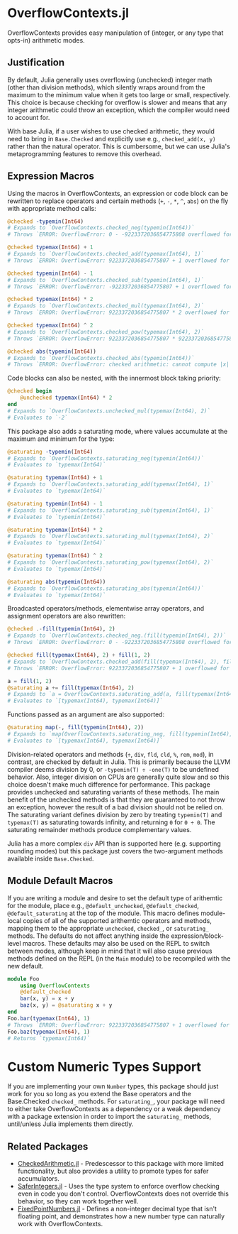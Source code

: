 # OverflowContexts.jl

OverflowContexts provides easy manipulation of (integer, or any type that opts-in) arithmetic modes.

## Justification

By default, Julia generally uses overflowing (unchecked) integer math (other than division methods), which silently wraps around from the maximum to the minimum value when it gets too large or small, respectively. This choice is because checking for overflow is slower and means that any integer arithmetic could throw an exception, which the compiler would need to account for.

With base Julia, if a user wishes to use checked arithmetic, they would need to bring in `Base.Checked` and explicitly use e.g., `checked_add(x, y)` rather than the natural operator. This is cumbersome, but we can use Julia's metaprogramming features to remove this overhead.

## Expression Macros

Using the macros in OverflowContexts, an expression or code block can be rewritten to replace operators and certain methods (`+`, `-`, `*`, `^`, `abs`) on the fly with appropriate method calls:
```julia
@checked -typemin(Int64)
# Expands to `OverflowContexts.checked_neg(typemin(Int64))`
# Throws `ERROR: OverflowError: 0 - -9223372036854775808 overflowed for type Int64`

@checked typemax(Int64) + 1
# Expands to `OverflowContexts.checked_add(typemax(Int64), 1)`
# Throws `ERROR: OverflowError: 9223372036854775807 + 1 overflowed for type Int64`

@checked typemin(Int64) - 1
# Expands to `OverflowContexts.checked_sub(typemin(Int64), 1)`
# Throws `ERROR: OverflowError: -9223372036854775807 + 1 overflowed for type Int64`

@checked typemax(Int64) * 2
# Expands to `OverflowContexts.checked_mul(typemax(Int64), 2)`
# Throws `ERROR: OverflowError: 9223372036854775807 * 2 overflowed for type Int64`

@checked typemax(Int64) ^ 2
# Expands to `OverflowContexts.checked_pow(typemax(Int64), 2)`
# Throws `ERROR: OverflowError: 9223372036854775807 * 9223372036854775807overflowed for type Int64`

@checked abs(typemin(Int64))
# Expands to `OverflowContexts.checked_abs(typemin(Int64))`
# Throws `ERROR: OverflowError: checked arithmetic: cannot compute |x| for x = -9223372036854775808::Int64`
```

Code blocks can also be nested, with the innermost block taking priority:
```julia
@checked begin
    @unchecked typemax(Int64) * 2
end
# Expands to `OverflowContexts.unchecked_mul(typemax(Int64), 2)`
# Evaluates to `-2`
```

This package also adds a saturating mode, where values accumulate at the maximum and minimum for the type:
```julia
@saturating -typemin(Int64)
# Expands to `OverflowContexts.saturating_neg(typemin(Int64))`
# Evaluates to `typemax(Int64)`

@saturating typemax(Int64) + 1
# Expands to `OverflowContexts.saturating_add(typemax(Int64), 1)`
# Evaluates to `typemax(Int64)`

@saturating typemin(Int64) - 1
# Expands to `OverflowContexts.saturating_sub(typemin(Int64), 1)`
# Evaluates to `typemin(Int64)`

@saturating typemax(Int64) * 2
# Expands to `OverflowContexts.saturating_mul(typemax(Int64), 2)`
# Evaluates to `typemax(Int64)`

@saturating typemax(Int64) ^ 2
# Expands to `OverflowContexts.saturating_pow(typemax(Int64), 2)`
# Evaluates to `typemax(Int64)`

@saturating abs(typemin(Int64))
# Expands to `OverflowContexts.saturating_abs(typemin(Int64))`
# Evaluates to `typemax(Int64)`
```

Broadcasted operators/methods, elementwise array operators, and assignment operators are also rewritten:
```julia
@checked .-fill(typemin(Int64), 2)
# Expands to `OverflowContexts.checked_neg.(fill(typemin(Int64), 2))`
# Throws `ERROR: OverflowError: 0 - -9223372036854775808 overflowed for type Int64`

@checked fill(typemax(Int64), 2) + fill(1, 2)
# Expands to `OverflowContexts.checked_add(fill(typemax(Int64), 2), fill(1, 2))`
# Throws `ERROR: OverflowError: 9223372036854775807 + 1 overflowed for type Int64`

a = fill(1, 2)
@saturating a += fill(typemax(Int64), 2)
# Expands to `a = OverflowContexts.saturating_add(a, fill(typemax(Int64), 2))`
# Evaluates to `[typemax(Int64), typemax(Int64)]`
```

Functions passed as an argument are also supported:
```julia
@saturating map(-, fill(typemin(Int64), 2))
# Expands to `map(OverflowContexts.saturating_neg, fill(typemin(Int64), 2))`
# Evaluates to `[typemax(Int64), typemax(Int64)]`
```

Division-related operators and methods (`÷`, `div`, `fld`, `cld`, `%`, `rem`, `mod`), in contrast, are checked by default in Julia. This is primarily because the LLVM compiler deems division by 0, or `-typemin(T) ÷ -one(T)` to be undefined behavior. Also, integer division on CPUs are generally quite slow and so this choice doesn't make much difference for performance. This package provides unchecked and saturating variants of these methods. The main benefit of the unchecked methods is that they are guaranteed to not throw an exception, however the result of a bad division should not be relied on. The saturating variant defines division by zero by treating `typemin(T)` and `typemax(T)` as saturating towards infinity, and returning `0` for `0 ÷ 0`. The saturating remainder methods produce complementary values.

Julia has a more complex `div` API than is supported here (e.g. supporting rounding modes) but this package just covers the two-argument methods available inside `Base.Checked`.


## Module Default Macros

If you are writing a module and desire to set the default type of arithemtic for the module, place e.g., `@default_unchecked`, `@default_checked`, `@default_saturating` at the top of the module. This macro defines module-local copies of all of the supported arithemtic operators and methods, mapping them to the appropriate `unchecked`, `checked_`, or `saturating_` methods. The defaults do not affect anything inside the expression/block-level macros. These defaults may also be used on the REPL to switch between modes, although keep in mind that it will also cause previous methods defined on the REPL (in the `Main` module) to be recompiled with the new default.
```julia
module Foo
    using OverflowContexts
    @default_checked
    bar(x, y) = x + y
    baz(x, y) = @saturating x + y
end
Foo.bar(typemax(Int64), 1)
# Throws `ERROR: OverflowError: 9223372036854775807 + 1 overflowed for type Int64`
Foo.baz(typemax(Int64), 1)
# Returns `typemax(Int64)`
```

# Custom Numeric Types Support

If you are implementing your own `Number` types, this package should just work for you so long as you extend the Base operators and the Base.Checked `checked_` methods. For `saturating_`, your package will need to either take OverflowContexts as a dependency or a weak dependency with a package extension in order to import the `saturating_` methods, until/unless Julia implements them directly.

## Related Packages

* [CheckedArithmetic.jl](https://github.com/JuliaMath/CheckedArithmetic.jl) - Predescessor to this package with more limited functionality, but also provides a utility to promote types for safer accumulators.
* [SaferIntegers.jl](https://github.com/JeffreySarnoff/SaferIntegers.jl) - Uses the type system to enforce overflow checking even in code you don't control. OverflowContexts does not override this behavior, so they can work together well.
* [FixedPointNumbers.jl](https://github.com/JuliaMath/FixedPointNumbers.jl) - Defines a non-integer decimal type that isn't floating point, and demonstrates how a new number type can naturally work with OverflowContexts.
